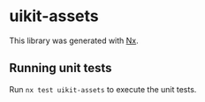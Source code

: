 # uikit-assets

This library was generated with [Nx](https://nx.dev).

## Running unit tests

Run `nx test uikit-assets` to execute the unit tests.

